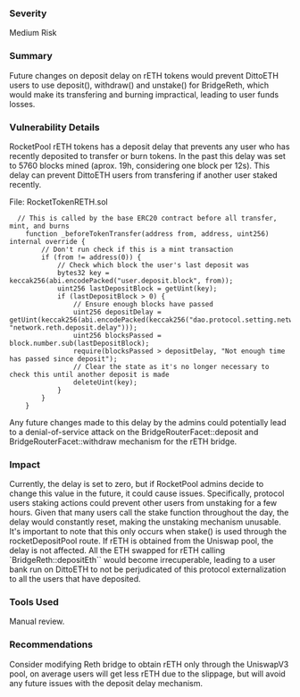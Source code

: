 ### Severity
Medium Risk

### Summary
Future changes on deposit delay on rETH tokens would prevent DittoETH users to use deposit(), withdraw() and unstake() for BridgeReth, which would make its transfering and burning impractical, leading to user funds losses.

### Vulnerability Details
RocketPool rETH tokens has a deposit delay that prevents any user who has recently deposited to transfer or burn tokens. In the past this delay was set to 5760 blocks mined (aprox. 19h, considering one block per 12s). This delay can prevent DittoETH users from transfering if another user staked recently.

File: RocketTokenRETH.sol
```solidity
  // This is called by the base ERC20 contract before all transfer, mint, and burns
    function _beforeTokenTransfer(address from, address, uint256) internal override {
        // Don't run check if this is a mint transaction
        if (from != address(0)) {
            // Check which block the user's last deposit was
            bytes32 key = keccak256(abi.encodePacked("user.deposit.block", from));
            uint256 lastDepositBlock = getUint(key);
            if (lastDepositBlock > 0) {
                // Ensure enough blocks have passed
                uint256 depositDelay = getUint(keccak256(abi.encodePacked(keccak256("dao.protocol.setting.network"), "network.reth.deposit.delay")));
                uint256 blocksPassed = block.number.sub(lastDepositBlock);
                require(blocksPassed > depositDelay, "Not enough time has passed since deposit");
                // Clear the state as it's no longer necessary to check this until another deposit is made
                deleteUint(key);
            }
        }
    }
```
Any future changes made to this delay by the admins could potentially lead to a denial-of-service attack on the BridgeRouterFacet::deposit and BridgeRouterFacet::withdraw mechanism for the rETH bridge.

### Impact
Currently, the delay is set to zero, but if RocketPool admins decide to change this value in the future, it could cause issues. Specifically, protocol users staking actions could prevent other users from unstaking for a few hours. Given that many users call the stake function throughout the day, the delay would constantly reset, making the unstaking mechanism unusable. It's important to note that this only occurs when stake() is used through the rocketDepositPool route. If rETH is obtained from the Uniswap pool, the delay is not affected.
All the ETH swapped for rETH calling `BridgeReth::depositEth`` would become irrecuperable, leading to a user bank run on DittoETH to not be perjudicated of this protocol externalization to all the users that have deposited.

### Tools Used
Manual review.

### Recommendations
Consider modifying Reth bridge to obtain rETH only through the UniswapV3 pool, on average users will get less rETH due to the slippage, but will avoid any future issues with the deposit delay mechanism.